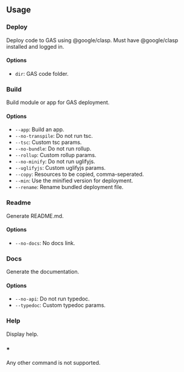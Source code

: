 ## Usage

### Deploy

Deploy code to GAS using @google/clasp.
Must have @google/clasp installed and logged in.

#### Options

- `dir`: GAS code folder.

### Build

Build module or app for GAS deployment.

#### Options

- `--app`: Build an app.
- `--no-transpile`: Do not run tsc.
- `--tsc`: Custom tsc params.
- `--no-bundle`: Do not run rollup.
- `--rollup`: Custom rollup params.
- `--no-minify`: Do not run uglifyjs.
- `--uglifyjs`: Custom uglifyjs params.
- `--copy`: Resources to be copied, comma-seperated.
- `--min`: Use the minified version for deployment.
- `--rename`: Rename bundled deployment file.

### Readme

Generate README.md.

#### Options

- `--no-docs`: No docs link.

### Docs

Generate the documentation.

#### Options

- `--no-api`: Do not run typedoc.
- `--typedoc`: Custom typedoc params.

### Help

Display help.

### *

Any other command is not supported.
